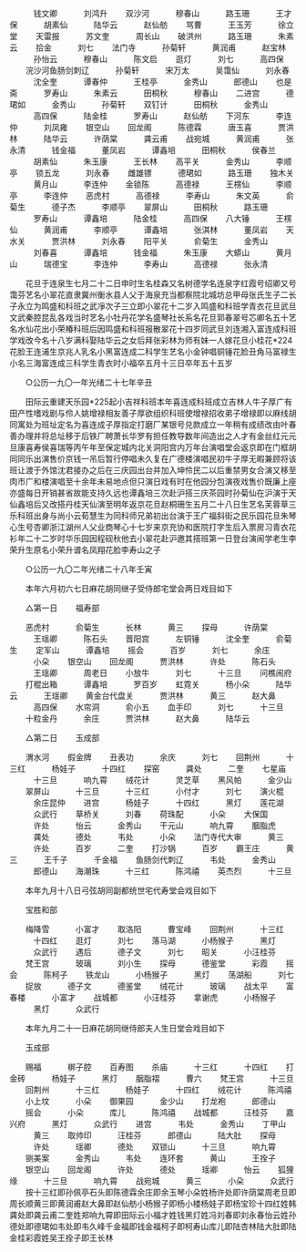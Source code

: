 <!-- { "loadSidebar": true } -->
　　　钱文卿 
　　　刘鸿升 
　　双沙河 
　　　穆春山 
　　　路玉珊 
　　　王才保 
　　　胡素仙 
　　　陆华云 
　　　赵仙舫 
　　骂曹 
　　　王玉芳 
　　　徐立堂 
　　天雷报 
　　　苏文奎 
　　　周长山 
　　破洪州 
　　　路玉珊 
　　　朱素云 
　　拾金 
　　　刘七 
　　法门寺 
　　　孙菊轩 
　　　黄润甫 
　　　赵宝林 
　　　孙怡云 
　　　穆春山 
　　　陈文启 
　　逛灯 
　　　刘七 
　　　高四保 
　　浣沙河鱼肠剑刺辽 
　　　孙菊轩 
　　　宋万太 
　　　吴霭仙 
　　　刘永春 
　　　沈全奎 
　　　谭春仲 
　　　王桂亭 
　　　金秀山 
　　　郎德山 
　　也是斋 
　　　罗寿山 
　　　朱素云 
　　　田桐秋 
　　　穆春山 
　　二进宫 
　　　德珺如 
　　　金秀山 
　　　孙菊轩 
　　双钉计 
　　　田桐秋 
　　　金秀山 
　　　高四保 
　　　陆金桂 
　　　罗寿山 
　　　赵仙舫 
　　下河东 
　　　李连仲 
　　　刘凤雍 
　　银空山 
　　回龙阁 
　　　陈德霖 
　　　唐玉喜 
　　　贾洪林 
　　　陆华云 
　　　许荫棠 
　　　龚云甫 
　　战宛城 
　　　黄润甫 
　　　张永清 
　　　钱金福 
　　　董凤岩 
　　　谭鑫培 
　　　田桐秋 
　　　侯春兰 
　　　胡素仙 
　　　朱玉康 
　　　王长林 
　　高平关 
　　　金秀山 
　　　李顺亭 
　　锁五龙 
　　　刘永春 
　　雌雄镖 
　　　德珺如 
　　　路玉珊 
　　独木关 
　　　黄月山 
　　　李连仲 
　　金锁陈 
　　　高德禄 
　　　王楞仙 
　　　李顺亭 
　　　李连仲 
　　恶虎村 
　　　高德禄 
　　　李寿山 
　　　朱文英 
　　　俞菊生 
　　　德子杰 
　　　李顺亭 
　　翠屏山 
　　　田桐秋 
　　　路玉珊 
　　　罗寿山 
　　　谭鑫培 
　　　陆金桂 
　　　高四保 
　　八大锤 
　　　王楞仙 
　　　黄润甫 
　　　李顺亭 
　　　谭鑫培 
　　　张淇林 
　　　董凤岩 
　　天水关 
　　　贾洪林 
　　　刘永春 
　　阳平关 
　　　俞菊生 
　　　金秀山 
　　　刘春喜 
　　　谭鑫培 
　　　钱金福 
　　　朱玉康 
　　大蟒山 
　　　黄月山 
　　　瑞德宝 
　　　李连仲 
　　　李寿山 
　　　高德禄 
　　　张永清 

　　花旦于连泉生七月二十二日申时生名桂森又名树德学名连泉字红霞号绍卿又号霭芬艺名小翠花直隶冀州衡水县人父于海泉充当都察院北城坊总甲母张氏生子二长子永立为鸣盛和科班之武凈次子三立即小翠花十二岁入鸣盛和科班学青衣花旦武旦文武秦腔昆乱各戏当时艺名小牡丹花学名盛琴社长系名花旦郭春翠号芯卿名五十艺名水仙花出小荣椿科班后因鸣盛和科班报散翠花十四岁同武旦刘连湘入富连成科班学戏改今名十八岁满科娶陆华云之女后拜张彩林为师有妹一人嫁花旦小桂花*224花脸王连浦生京兆人乳名小黑富连成二科学生艺名小金钟唱铜锤花脸丑角马富禄生小名三海富连成三科学生青衣时小福卒五月十三日卒年五十五岁 

　　○公历一九〇一年光绪二十七年辛丑 

　　田际云重建天乐园*225起小吉祥科班本年喜连成科班成立吉林人牛子厚广有田产性嗜戏剧与伶人姚增禄相友善子厚欲组织科班使增禄招收弟子增禄即以麻线胡同寓处为班址定名为喜连成子厚指定打磨厂某银号兑款成立一年稍有成绩改由叶春善办理并将总址移于后铁厂聘萧长华罗有担任教导数年间造出之人才有金丝红元元旦康喜寿侯喜瑞等丙午年至保定城内北关洞阳宫内万年台演唱堂会返京即在门框胡同同乐出演售价京钱一吊后暂行停唱未久复在广德楼演唱民初牛子厚无暇兼顾将该班让渡于外馆沈君接办之后在三庆园出台并加入坤伶民二以后重禁男女合演又移至肉市广和楼演唱至十余年未易地点但只演日戏有时在他园分包演夜戏售价既廉上座亦盛每日开销甚省故能支持久远也谭鑫培三次赴沪搭三庆茶园时孙菊仙在沪演于天仙鑫培后又改搭丹桂天仙演至明年返京花旦赵桐珊生五月二十八日生艺名芙蓉草三乐科班出身与尚小云荀慧生为同科师兄弟初出台演于王广福斜街之民乐园花旦朱琴心生号杏卿浙江湖州人父业商琴心十七岁来京充协和医院打字生后入票房习青衣花衫年二十二岁时华乐园因程砚秋他去小翠花赴沪邀其搭班第一日登台演闹学老生李荣升生原名小荣升谱名凤翔花脸李寿山之子 

　　○公历一九〇二年光绪二十八年壬寅 

　　本年六月初六七日麻花胡同继子受侍郎宅堂会两日戏目如下 

　　△第一日 
　　福寿部 

　　恶虎村 
　　　俞菊生 
　　　长林 
　　　黄三 
　　探母 
　　　许荫棠 
　　　王瑶卿 
　　　陈石头 
　　晋阳宫 
　　　左铜锤 
　　　沈全奎 
　　　俞菊生 
　　定军山 
　　　谭鑫培 
　　摇会 
　　　百岁 
　　　刘七 
　　　余庄 
　　　小朵 
　　银空山 
　　回龙阁 
　　　贾洪林 
　　　许处 
　　　陈石头 
　　　王瑶卿 
　　　周老日 
　　小放牛 
　　　刘七 
　　　十三旦 
　　问樵闹府 
　　打棍出箱 
　　　谭鑫培 
　　　罗百岁 
　　虹霓关 
　　　杨小朵 
　　　陆华云 
　　　王瑶卿 
　　黄金台代盘关 
　　　贾洪林 
　　　黄三 
　　　赵大鼻 
　　　高四保 
　　水帘洞 
　　　俞小五 
　　血手印 
　　　刘七 
　　　十三旦 
　　十粒金丹 
　　　余庄 
　　　贾洪林 
　　　赵大鼻 
　　　陆华云 

　　△第二日 
　　玉成部 

　　渭水河 
　　假金牌 
　　丑表功 
　　　余庆 
　　　刘七 
　　回荆州 
　　　十三红 
　　　杨娃子 
　　　十四红 
　　探窑 
　　　龚处 
　　　二奎 
　　七星庙 
　　　十三旦 
　　　响九霄 
　　绒花计 
　　　灵芝草 
　　黑风帕 
　　　金少山 
　　翠屏山 
　　　十三旦 
　　　十三红 
　　　小付才 
　　　刘七 
　　演火棍 
　　　余庄昆仲 
　　进宫 
　　　杨娃子 
　　　十四红 
　　　黑灯 
　　莲花湖 
　　　众武行 
　　草桥关 
　　　刘春 
　　荷珠配 
　　　小朵 
　　大保国 
　　　许处 
　　　怡云 
　　　金秀山 
　　干元山 
　　　响九霄 
　　胭脂虎 
　　　龚处 
　　　德处 
　　　韦处 
　　　小朵 
　　法门寺代大审 
　　　黄三 
　　　许处 
　　　百岁 
　　　二奎 
　　打沙锅 
　　　百岁 
　　霸王庄 
　　　黄三 
　　　王千子 
　　　千金福 
　　鱼肠剑代刺辽 
　　　韦处 
　　　金秀山 
　　　郎德山 
　　海潮珠 
　　　十三红 
　　　陈鸿禧 
　　英杰烈 
　　　十三旦 

　　本年九月十八日弓弦胡同副都统世宅代寿堂会戏目如下 

　　宝胜和部 

　　梅降雪 
　　　小富才 
　　取洛阳 
　　　曹宝峰 
　　回荆州 
　　　十三红 
　　　十四红 
　　逛灯 
　　　刘七 
　　落马湖 
　　　小杨猴子 
　　　黑灯 
　　　众武行 
　　遇后 
　　　德子文 
　　　刘七 
　　昭关 
　　　小汪桂芬 
　　梵王宫 
　　　玻璃 
　　　刘小生 
　　探母 
　　　德鉴堂 
　　　彩霞 
　　摇会 
　　　陈柯子 
　　铁龙山 
　　　小杨猴子 
　　　黑灯 
　　荡湖船 
　　　刘七 
　　捉放 
　　　德子文 
　　　德鉴堂 
　　绒花计 
　　　玻璃 
　　战太平 
　　富春楼 
　　　小富才 
　　战城都 
　　　小汪桂芬 
　　拿谢虎 
　　　小杨猴子 
　　　黑灯 
　　　众武行 

　　本年九月二十一日麻花胡同继侍郎夫人生日堂会戏目如下 

　　玉成部 

　　赐福 
　　　梆子腔 
　　百寿图 
　　杀庙 
　　　十三红 
　　　十四红 
　　打金砖 
　　　杨娃子 
　　　黑灯 
　　胭脂褶 
　　　曹六 
　　梵王宫 
　　　十三旦 
　　回荆州 
　　　十三红 
　　　杨娃子 
　　　十四红 
　　绒花计 
　　　陈鸿禧 
　　小上坟 
　　　小朵 
　　御果园 
　　　金少山 
　　打龙袍 
　　　郎德山 
　　摇会 
　　　小朵 
　　　库儿 
　　　陈鸿禧 
　　战城都 
　　　汪桂芬 
　　嘉兴府 
　　　黑灯 
　　　众武行 
　　进宫 
　　　韦处 
　　　金秀山 
　　丁甲山 
　　　黄三 
　　取帅印 
　　　汪桂芬 
　　　郎德山 
　　　陆大肚 
　　探母 
　　　许处 
　　　瑶卿 
　　　德处 
　　双锁山 
　　　十三旦 
　　　响九霄 
　　铡美案 
　　　金秀山 
　　　韦处 
　　连环套 
　　　黄山 
　　　王拴子 
　　银空山 
　　回龙阁 
　　　许处 
　　　德处 
　　　瑶卿 
　　　怡云 
　　狐狸缘 
　　　十三旦 
　　　响九霄 
　　战宛城 
　　　黄三 
　　　小朵 
　　　众武行 
　　按十三红即孙佩亭石头即陈德霖余庄即余玉琴小朵姓杨许处即许荫棠周老旦即周长顺黄三即黄润甫赵大鼻即赵仙舫小杨猴子即杨小楼杨娃子即杨宝珍十四红姓韩龚处即龚云甫二奎姓郑响九霄即田际云小福才姓钱黑灯姓冯刘春即刘永春怡云姓孙德处即德珺如韦处即韦久峰千金福即钱金福柯子即柯寿山库儿即陆杏林陆大肚即陆金桂彩霞姓吴王拴子即王长林 

